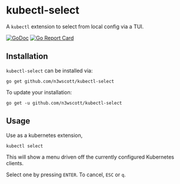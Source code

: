 # kubectl-select

A `kubectl` extension to select from local config via a TUI.

[![GoDoc](https://godoc.org/github.com/n3wscott/kubectl-select?status.svg)](https://godoc.org/github.com/n3wscott/kubectl-seect)
[![Go Report Card](https://goreportcard.com/badge/n3wscott/kubectl-select)](https://goreportcard.com/report/n3wscott/kubectl-select)


## Installation

`kubectl-select` can be installed via:

```shell
go get github.com/n3wscott/kubectl-select
```

To update your installation:

```shell
go get -u github.com/n3wscott/kubectl-select
```

## Usage

Use as a kubernetes extension, 

```shell
kubectl select
```

This will show a menu driven off the currently configured Kubernetes clients.

Select one by pressing `ENTER`. To cancel, `ESC` or `q`.

